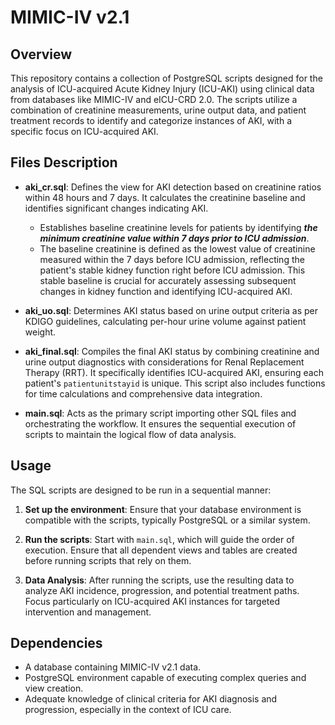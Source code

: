 # MIMIC-IV v2.1

## Overview

This repository contains a collection of PostgreSQL scripts designed for the analysis of ICU-acquired Acute Kidney Injury (ICU-AKI) using clinical data from databases like MIMIC-IV and eICU-CRD 2.0. The scripts utilize a combination of creatinine measurements, urine output data, and patient treatment records to identify and categorize instances of AKI, with a specific focus on ICU-acquired AKI.

## Files Description

- **aki_cr.sql**: Defines the view for AKI detection based on creatinine ratios within 48 hours and 7 days. It calculates the creatinine baseline and identifies significant changes indicating AKI.
  - Establishes baseline creatinine levels for patients by identifying ***the minimum creatinine value within 7 days prior to ICU admission***.
  - The baseline creatinine is defined as the lowest value of creatinine measured within the 7 days before ICU admission, reflecting the patient's stable kidney function right before ICU admission. This stable baseline is crucial for accurately assessing subsequent changes in kidney function and identifying ICU-acquired AKI.
  
- **aki_uo.sql**: Determines AKI status based on urine output criteria as per KDIGO guidelines, calculating per-hour urine volume against patient weight.

- **aki_final.sql**: Compiles the final AKI status by combining creatinine and urine output diagnostics with considerations for Renal Replacement Therapy (RRT). It specifically identifies ICU-acquired AKI, ensuring each patient's `patientunitstayid` is unique. This script also includes functions for time calculations and comprehensive data integration.

- **main.sql**: Acts as the primary script importing other SQL files and orchestrating the workflow. It ensures the sequential execution of scripts to maintain the logical flow of data analysis.

## Usage

The SQL scripts are designed to be run in a sequential manner:

1. **Set up the environment**: Ensure that your database environment is compatible with the scripts, typically PostgreSQL or a similar system.

2. **Run the scripts**: Start with `main.sql`, which will guide the order of execution. Ensure that all dependent views and tables are created before running scripts that rely on them.

3. **Data Analysis**: After running the scripts, use the resulting data to analyze AKI incidence, progression, and potential treatment paths. Focus particularly on ICU-acquired AKI instances for targeted intervention and management.

## Dependencies

- A database containing MIMIC-IV v2.1 data.
- PostgreSQL environment capable of executing complex queries and view creation.
- Adequate knowledge of clinical criteria for AKI diagnosis and progression, especially in the context of ICU care.
